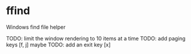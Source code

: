 ffind
=====

Windows find file helper

TODO: limit the window rendering to 10 items at a time
TODO: add paging keys [f, j] maybe
TODO: add an exit key [x]
